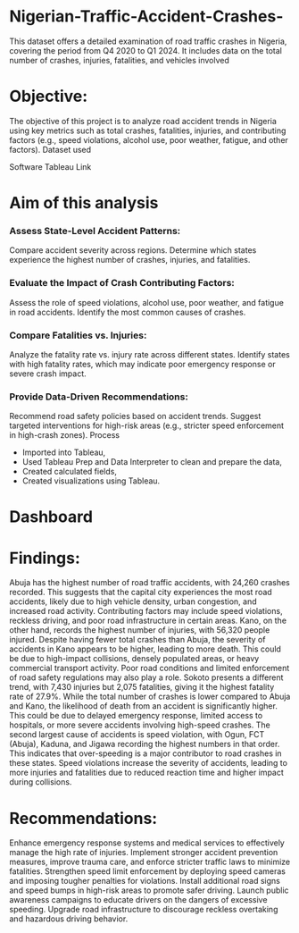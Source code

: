 # Nigerian-Traffic-Accident-Crashes-
This dataset offers a detailed examination of road traffic crashes in Nigeria, covering the period from Q4 2020 to Q1 2024. It includes data on the total number of crashes, injuries, fatalities, and vehicles involved
# Objective:
The objective of this project is to analyze road accident trends in Nigeria using key metrics such as total crashes, fatalities, injuries, and contributing factors (e.g., speed violations, alcohol use, poor weather, fatigue, and other factors).
Dataset used

Software
Tableau
Link 
# Aim of this analysis
### Assess State-Level Accident Patterns:
Compare accident severity across regions.
Determine which states experience the highest number of crashes, injuries, and fatalities.
### Evaluate the Impact of Crash Contributing Factors:
Assess the role of speed violations, alcohol use, poor weather, and fatigue in road accidents.
Identify the most common causes of crashes.
### Compare Fatalities vs. Injuries:
Analyze the fatality rate vs. injury rate across different states.
Identify states with high fatality rates, which may indicate poor emergency response or severe crash impact.
### Provide Data-Driven Recommendations:
Recommend road safety policies based on accident trends.
Suggest targeted interventions for high-risk areas (e.g., stricter speed enforcement in high-crash zones).
Process
- Imported into Tableau,
- Used Tableau Prep and Data Interpreter to clean and prepare the data,
- Created calculated fields,
- Created visualizations using Tableau.
# Dashboard




# Findings:
Abuja has the highest number of road traffic accidents, with 24,260 crashes recorded. This suggests that the capital city experiences the most road accidents, likely due to high vehicle density, urban congestion, and increased road activity. Contributing factors may include speed violations, reckless driving, and poor road infrastructure in certain areas.
Kano, on the other hand, records the highest number of injuries, with 56,320 people injured. Despite having fewer total crashes than Abuja, the severity of accidents in Kano appears to be higher, leading to more death. This could be due to high-impact collisions, densely populated areas, or heavy commercial transport activity. Poor road conditions and limited enforcement of road safety regulations may also play a role.
Sokoto presents a different trend, with 7,430 injuries but 2,075 fatalities, giving it the highest fatality rate of 27.9%. While the total number of crashes is lower compared to Abuja and Kano, the likelihood of death from an accident is significantly higher. This could be due to delayed emergency response, limited access to hospitals, or more severe accidents involving high-speed crashes.
The second largest cause of accidents is speed violation, with Ogun, FCT (Abuja), Kaduna, and Jigawa recording the highest numbers in that order.
This indicates that over-speeding is a major contributor to road crashes in these states. Speed violations increase the severity of accidents, leading to more injuries and fatalities due to reduced reaction time and higher impact during collisions.






# Recommendations:
Enhance emergency response systems and medical services to effectively manage the high rate of injuries.
Implement stronger accident prevention measures, improve trauma care, and enforce stricter traffic laws to minimize fatalities.
Strengthen speed limit enforcement by deploying speed cameras and imposing tougher penalties for violations.
Install additional road signs and speed bumps in high-risk areas to promote safer driving.
Launch public awareness campaigns to educate drivers on the dangers of excessive speeding.
Upgrade road infrastructure to discourage reckless overtaking and hazardous driving behavior.
